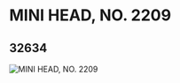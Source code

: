 # MINI HEAD, NO. 2209
## 32634
![MINI HEAD, NO. 2209](https://lc-www-live-s.legocdn.com/media/bricks/5/2/6182327.jpg)